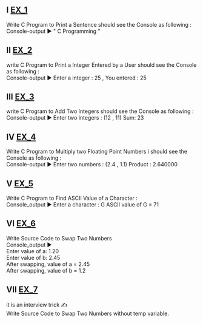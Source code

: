 Ⅰ [EX_1](https://github.com/Moataz-Elhawary/Mastering-Embedded-System/blob/master/Unit_2_C_Programming/1_C_Basics/Assignments/EX_1.c)
--
  Write C Program to Print a Sentence
  should see the Console as following :  
  Console-output ▶ " C Programming "

Ⅱ [EX_2](https://github.com/Moataz-Elhawary/Mastering-Embedded-System/blob/master/Unit_2_C_Programming/1_C_Basics/Assignments/EX_2.c)
--
write C Program to Print a Integer Entered by a User
should see the Console as following :  
Console-output ▶  Enter a integer : 25 , You entered : 25

Ⅲ [EX_3](https://github.com/Moataz-Elhawary/Mastering-Embedded-System/blob/master/Unit_2_C_Programming/1_C_Basics/Assignments/EX_3.c)
--
write C Program to Add Two Integers
should see the Console as following :  
Console-output ▶ Enter two integers : (12 , 11)  Sum: 23

Ⅳ [EX_4](https://github.com/Moataz-Elhawary/Mastering-Embedded-System/blob/master/Unit_2_C_Programming/1_C_Basics/Assignments/EX_4.c)
--
Write C Program to Multiply two Floating Point Numbers
i should see the Console as following  :  
Console-output ▶ Enter two numbers : (2.4 , 1.1)   Product : 2.640000

Ⅴ [EX_5](https://github.com/Moataz-Elhawary/Mastering-Embedded-System/blob/master/Unit_2_C_Programming/1_C_Basics/Assignments/EX_5.c)
--
Write C Program to Find ASCII Value of a Character :  
Console_output ▶ Enter a character : G ASCII value of G = 71

Ⅵ [EX_6]()
--
Write Source Code to Swap Two Numbers     
Console_output ▶   
Enter value of a: 1.20   
Enter value of b: 2.45    
After swapping, value of a = 2.45    
After swapping, value of b = 1.2    

Ⅶ [EX_7]()
--
it is an interview trick ✍   
Write Source Code to Swap Two Numbers without temp variable.
